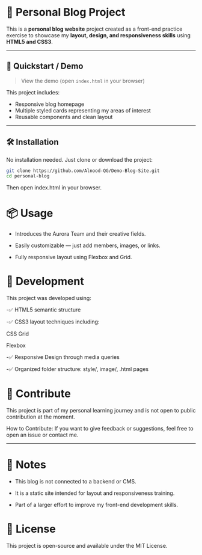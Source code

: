 
# 📝 Personal Blog Project

This is a **personal blog website** project created as a front-end practice exercise to showcase my **layout, design, and responsiveness skills** using **HTML5 and CSS3**.

---

## 🚀 Quickstart / Demo

> View the demo (open `index.html` in your browser)

This project includes:
- Responsive blog homepage
- Multiple styled cards representing my areas of interest
- Reusable components and clean layout

---

## 🛠️ Installation

No installation needed. Just clone or download the project:

```bash
git clone https://github.com/Alnood-QG/Demo-Blog-Site.git
cd personal-blog
```
Then open index.html in your browser.

# 📦 Usage

- Introduces the Aurora Team and their creative fields.

- Easily customizable — just add members, images, or links.

- Fully responsive layout using Flexbox and Grid.


# 🧱 Development


This project was developed using:

-✅ HTML5 semantic structure

-✅ CSS3 layout techniques including:

CSS Grid

Flexbox

-✅ Responsive Design through media queries

-✅ Organized folder structure: style/, image/, .html pages



#  🤝 Contribute
This project is part of my personal learning journey and is not open to public contribution at the moment.

How to Contribute:
If you want to give feedback or suggestions, feel free to open an issue or contact me.

---

# 📝 Notes
- This blog is not connected to a backend or CMS.

- It is a static site intended for layout and responsiveness training.

- Part of a larger effort to improve my front-end development skills.



#  📄 License
This project is open-source and available under the MIT License.





